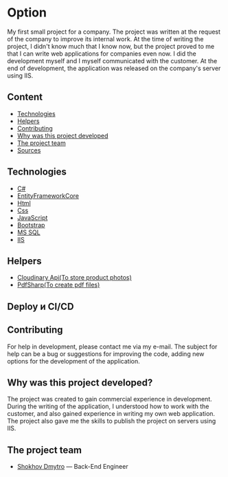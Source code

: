 # Option
My first small project for a company. The project was written at the request of the company to improve its internal work. At the time of writing the project, I didn't know much that I know now, but the project proved to me that I can write web applications for companies even now. I did the development myself and I myself communicated with the customer. At the end of development, the application was released on the company's server using IIS.

## Content
- [Technologies](#Technologies)
- [Helpers](#Helpers)
- [Contributing](#contributing)
- [Why was this project developed](#why-was-this-project-developed)
- [The project team](#the-project-team)
- [Sources](#sources)

## Technologies
- [C#](https://learn.microsoft.com/en-us/dotnet/csharp/)
- [EntityFrameworkCore](https://learn.microsoft.com/en-us/ef/core/)
- [Html](https://www.w3schools.com/html/)
- [Css](https://www.w3schools.com/Css/)
- [JavaScript](https://www.javascript.com/)
- [Bootstrap](https://getbootstrap.com/)
- [MS SQL](https://www.microsoft.com/en-us/sql-server/sql-server-downloads)
- [IIS](https://www.iis.net/)

## Helpers
- [Cloudinary Api(To store product photos)](https://cloudinary.com/)
- [PdfSharp(To create pdf files)](http://www.pdfsharp.net/?AspxAutoDetectCookieSupport=1)

## Deploy и CI/CD

## Contributing
For help in development, please contact me via my e-mail. The subject for help can be a bug or suggestions for improving the code, adding new options for the development of the application.

## Why was this project developed?
The project was created to gain commercial experience in development. During the writing of the application, I understood how to work with the customer, and also gained experience in writing my own web application. The project also gave me the skills to publish the project on servers using IIS.

## The project team
- [Shokhov Dmytro](https://t.me/f_a_g_e) — Back-End Engineer
